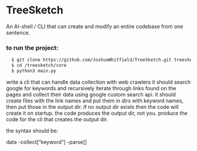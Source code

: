 # TreeSketch
An AI-shell / CLI that can create and modify an entire codebase from one sentence.

<h3>to run the project:</h3>

```bash
  $ git clone https://github.com/JoshuaWhitfield/TreeSketch.git treesketch
  $ cd /treesketch/core
  $ python3 main.py
```

write a cli that can handle data collection with web crawlers it should search google for keywords and recursively iterate through links found on the pages and collect their data using google custom search api. it should create files with the link names and put them in dirs with keyword names, then put those in the output dir.  if no output dir exists then the code will create it on startup. the code produces the output dir, not you. produce the code for the cli that creates the output dir.



the syntax should be:



data -collect[“keyword”] -parse[]